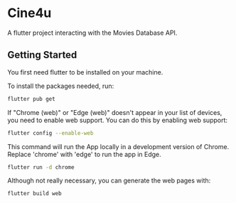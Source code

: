 # Cine4u

A flutter project interacting with the Movies Database API.

## Getting Started

You first need flutter to be installed on your machine.

To install the packages needed, run:
```bash
flutter pub get
```

If "Chrome (web)" or "Edge (web)" doesn't appear in your list of devices, 
you need to enable web support. You can do this by enabling web support:
```bash
flutter config --enable-web
```

This command will run the App locally in a development version of Chrome.
Replace 'chrome' with 'edge' to run the app in Edge.
```bash
flutter run -d chrome
```

Although not really necessary, you can generate the web pages with:
```bash
flutter build web
```
